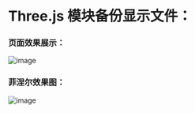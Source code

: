 # Three.js 模块备份显示文件：

### 页面效果展示：

![image](https://github.com/Hptd/Three.js--/assets/82070210/8cc15976-faef-4db1-b7ca-69ac568d70c7)


### 菲涅尔效果图：

![image](https://github.com/Hptd/Three.js--/assets/82070210/95e807b9-2873-4087-880d-aae7ce2e80b7)
